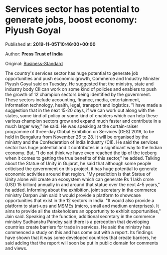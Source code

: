 
# Services sector has potential to generate jobs, boost economy: Piyush Goyal

Published at: **2019-11-05T10:46:00+00:00**

Author: **Press Trust of India**

Original: [Business-Standard](https://www.business-standard.com/article/pti-stories/huge-potential-in-services-sector-goyal-119110501006_1.html)

The country's services sector has huge potential to generate job opportunities and push economic growth, Commerce and Industry Minister Piyush Goyal said on Tuesday.
He suggested that the ministry, state and industry body CII can work on some kind of policies and enablers to push the growth of 12 champion sectors being identified by the government.
These sectors include accounting, finance, media, entertainment, information technology, health, legal, transport and logistics.
"I have made a suggestion that in the next 15-20 days, if we can work out along with the states, some kind of policy or some kind of enablers which can help these various champion sectors grow and expand much faster and contribute in a much larger way," he said.
He was speaking at the curtain-raiser programme of three-day Global Exhibition on Services (GES) 2019, to be held in Bengaluru from November 26 to 28. It will be organised by the ministry and the Confederation of India Industry (CII).
He said the services sector has huge potential and it contributes in a significant way to the Indian economy.
But, "I do not think we have even reached the tip of the iceberg when it comes to getting the true benefits of this sector," he added.
Talking about the Statue of Unity in Gujarat, he said that although some people criticised the government on this project, it has huge potential to generate economic activities around that region.
"My prediction is that Statue of Unity alone will create an ecosystem which can generate Rs 1 lakh crore (USD 15 billion) annually in and around that statue over the next 4-5 years," he added.
Informing about the exhibition, joint secretary in the commerce ministry Darpan Jain said it would provide a platform to showcase opportunities that exist in the 12 sectors in India.
"It would also provide a platform to start-ups and MSMEs (micro, small and medium enterprises). It aims to provide all the stakeholders an opportunity to exhibit opportunities," Jain said.
Speaking at the function, additional secretary in the commerce ministry Sudhanshu Pandey said there is a perception that developing countries create barriers for trade in services.
He said the ministry has commenced a study on this and has come out with a report.
Its findings have shown that it was some developed countries that create barriers, he said adding that the report will soon be put in public domain for comments and views.
